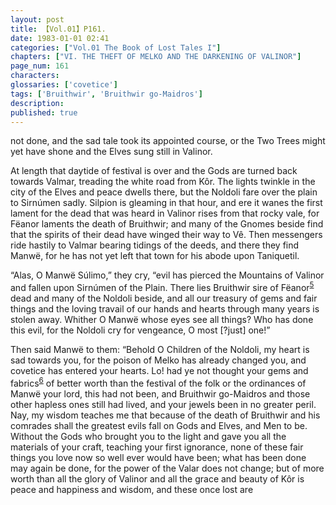 ```yaml
---
layout: post
title: 【Vol.01】P161.
date: 1983-01-01 02:41
categories: ["Vol.01 The Book of Lost Tales I"]
chapters: ["VI. THE THEFT OF MELKO AND THE DARKENING OF VALINOR"]
page_num: 161
characters: 
glossaries: ['covetice']
tags: ['Bruithwir', 'Bruithwir go-Maidros']
description: 
published: true
---
```


<p style="text-indent: 0;">
not done, and the sad tale took its appointed course, or the Two Trees might yet have shone and the Elves sung still in Valinor.
</p>

At length that daytide of festival is over and the Gods are turned back towards Valmar, treading the white road from Kôr. The lights twinkle in the city of the Elves and peace dwells there, but the Noldoli fare over the plain to Sirnúmen sadly. Silpion is gleaming in that hour, and ere it wanes the first lament for the dead that was heard in Valinor rises from that rocky vale, for Fëanor laments the death of Bruithwir; and many of the Gnomes beside find that the spirits of their dead have winged their way to Vê. Then messengers ride hastily to Valmar bearing tidings of the deeds, and there they find Manwë, for he has not yet left that town for his abode upon Taniquetil.

“Alas, O Manwë Súlimo,” they cry, “evil has pierced the Mountains of Valinor and fallen upon Sirnúmen of the Plain. There lies Bruithwir sire of Fëanor<SUP>[5]({{site.baseurl}}/vol01-p171)</SUP> dead and many of the Noldoli beside, and all our treasury of gems and fair things and the loving travail of our hands and hearts through many years is stolen away. Whither O Manwë whose eyes see all things? Who has done this evil, for the Noldoli cry for vengeance, O most [?just] one!”

Then said Manwë to them: “Behold O Children of the Noldoli, my heart is sad towards you, for the poison of Melko has already changed you, and covetice has entered your hearts. Lo! had ye not thought your gems and fabrics<SUP>[6]({{site.baseurl}}/vol01-p171)</SUP> of better worth than the festival of the folk or the ordinances of Manwë your lord, this had not been, and Bruithwir go-Maidros and those other hapless ones still had lived, and your jewels been in no greater peril. Nay, my wisdom teaches me that because of the death of Bruithwir and his comrades shall the greatest evils fall on Gods and Elves, and Men to be. Without the Gods who brought you to the light and gave you all the materials of your craft, teaching your first ignorance, none of these fair things you love now so well ever would have been; what has been done may again be done, for the power of the Valar does not change; but of more worth than all the glory of Valinor and all the grace and beauty of Kôr is peace and happiness and wisdom, and these once lost are

